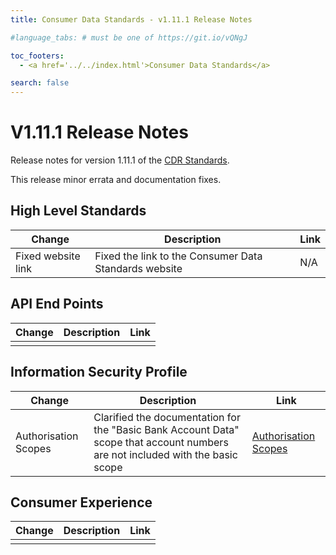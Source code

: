 ```yaml
---
title: Consumer Data Standards - v1.11.1 Release Notes

#language_tabs: # must be one of https://git.io/vQNgJ

toc_footers:
  - <a href='../../index.html'>Consumer Data Standards</a>

search: false
---
```


# V1.11.1 Release Notes
Release notes for version 1.11.1 of the [CDR Standards](../../index.html).

This release minor errata and documentation fixes.

## High Level Standards

|Change|Description|Link|
|------|-----------|----|
| Fixed website link | Fixed the link to the Consumer Data Standards website | N/A |

## API End Points

|Change|Description|Link|
|------|-----------|----|
| | |

## Information Security Profile
|Change|Description|Link|
|------|-----------|----|
| Authorisation Scopes| Clarified the documentation for the "Basic Bank Account Data" scope that account numbers are not included with the basic scope | [Authorisation Scopes](../../#authorisation-scopes)|

## Consumer Experience

|Change|Description|Link|
|------|-----------|----|
| | |
